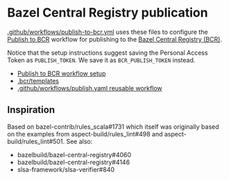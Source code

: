 # Bazel Central Registry publication

[.github/workflows/publish-to-bcr.yml](../.github/workflows/publish-to-bcr.yaml) uses these files to configure the [Publish to BCR](https://github.com/bazel-contrib/publish-to-bcr) workflow for publishing to the
[Bazel Central Registry (BCR)](https://registry.bazel.build/).

Notice that the setup instructions suggest saving the Personal Access Token as `PUBLISH_TOKEN`. We save it as `BCR_PUBLISH_TOKEN` instead.

- [Publish to BCR workflow setup](https://github.com/bazel-contrib/publish-to-bcr?tab=readme-ov-file#setup)
- [.bcr/templates](https://github.com/bazel-contrib/publish-to-bcr/tree/main/templates)
- [.github/workflows/publish.yaml reusable workflow](https://github.com/bazel-contrib/publish-to-bcr/blob/main/.github/workflows/publish.yaml)

## Inspiration

Based on bazel-contrib/rules_scala#1731 which itself was originally based on the examples from aspect-build/rules_lint#498 and
aspect-build/rules_lint#501. See also:

- bazelbuild/bazel-central-registry#4060
- bazelbuild/bazel-central-registry#4146
- slsa-framework/slsa-verifier#840
